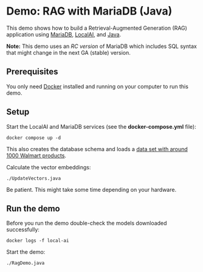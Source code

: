 # Demo: RAG with MariaDB (Java)

This demo shows how to build a Retrieval-Augmented Generation (RAG) application
using [MariaDB](https://mariadb.com/), [LocalAI](https://localai.io/), and [Java](https://en.wikipedia.org/wiki/Java_(programming_language)).

**Note:** This demo uses an _RC version_ of MariaDB which includes SQL syntax that
might change in the next GA (stable) version.

## Prerequisites

You only need [Docker](https://www.docker.com/) installed and running on your computer to run this demo.

## Setup

Start the LocalAI and MariaDB services (see the **docker-compose.yml** file):

```shell
docker compose up -d
```

This also creates the database schema and loads a [data set with around 1000 Walmart products](https://github.com/luminati-io/Walmart-dataset-samples/blob/main/walmart-products.csv).

Calculate the vector embeddings:

```shell
./UpdateVectors.java
```

Be patient. This might take some time depending on your hardware.

## Run the demo

Before you run the demo double-check the models downloaded successfully:

```shell
docker logs -f local-ai
```

Start the demo:

```shell
./RagDemo.java
```
